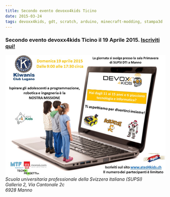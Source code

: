 ```yaml
---
title: Secondo evento devoxx4kids Ticino
date: 2015-03-24
tags: devoxx4kids, gdt, scratch, arduino, minecraft-modding, stampa3d
---
```



<h3 class="lead pull-center">Secondo evento devoxx4kids Ticino il 19 Aprile 2015. <a href="http://www.ated.ch/corsi/8/devoxx4kids_3142.html" target="_blank">Iscriviti qui!</a></h3>

<img src="/images/corsi/LocandinaGdT_19042015.jpg" class="col-xs-12"/>


<div class="well text-center">

<address>
    Scuola universitaria professionale della Svizzera italiana (SUPSI)<br/>
    Galleria 2, Via Cantonale 2c<br/>
    6928 Manno
</address>

</div>